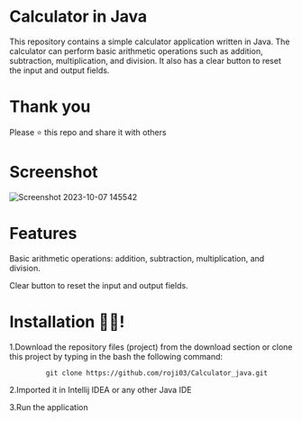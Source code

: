 # Calculator in Java
This repository contains a simple calculator application written in Java. The calculator can perform basic arithmetic operations such as addition, subtraction, multiplication, and division. It also has a clear button to reset the input and output fields.

# Thank you
Please ⭐️ this repo and share it with others

# Screenshot 

![Screenshot 2023-10-07 145542](https://github.com/roji03/Calculator_java/assets/123378634/b8ee30b0-9cfd-4d5c-b241-6b61c1e3cd95)



# Features 
Basic arithmetic operations: addition, subtraction, multiplication, and division.

Clear button to reset the input and output fields.




# Installation 🧑‍💻!
1.Download the repository files (project) from the download section or clone this project by typing in the bash the following command:

             git clone https://github.com/roji03/Calculator_java.git
      
      
2.Imported it in Intellij IDEA or any other Java IDE

3.Run the application
